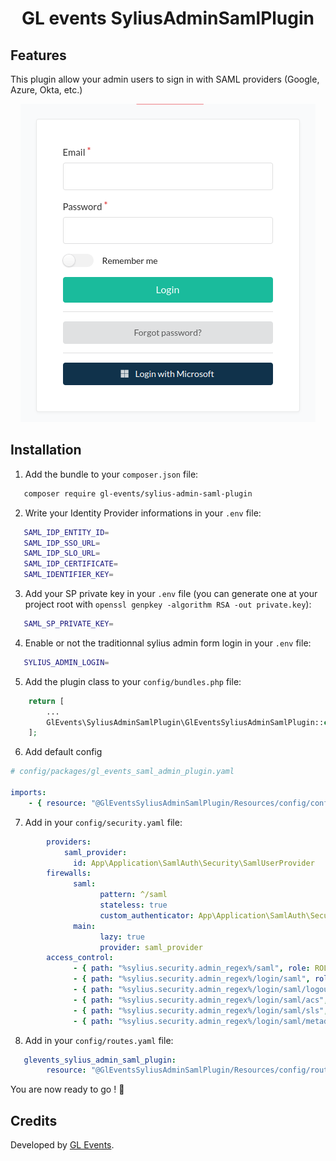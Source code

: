 <h1 align="center">GL events SyliusAdminSamlPlugin</h1>


## Features

This plugin allow your admin users to sign in with SAML providers (Google, Azure, Okta, etc.)

<p align="center">
    <img src="docs/login.png" alt="Form admin login" />
</p>

## Installation

1. Add the bundle to your `composer.json` file:
 ```bash
    composer require gl-events/sylius-admin-saml-plugin
  ```
2. Write your Identity Provider informations in your `.env` file:
 ```bash
    SAML_IDP_ENTITY_ID=
    SAML_IDP_SSO_URL=
    SAML_IDP_SLO_URL=
    SAML_IDP_CERTIFICATE=
    SAML_IDENTIFIER_KEY=
```
3. Add your SP private key in your `.env` file (you can generate one at your project root with `openssl genpkey -algorithm RSA -out private.key`):
 ```bash
    SAML_SP_PRIVATE_KEY=
```
4. Enable or not the traditionnal sylius admin form login in your `.env` file:
 ```bash
    SYLIUS_ADMIN_LOGIN=
```

5. Add the plugin class to your `config/bundles.php` file:
    
```php
    return [
        ...
        GlEvents\SyliusAdminSamlPlugin\GlEventsSyliusAdminSamlPlugin::class => ['all' => true],
    ];
```
6. Add default config

```yaml
# config/packages/gl_events_saml_admin_plugin.yaml

imports:
    - { resource: "@GlEventsSyliusAdminSamlPlugin/Resources/config/config.yaml" }


```

7. Add in your `config/security.yaml` file:

```yaml
        providers:
            saml_provider:
              id: App\Application\SamlAuth\Security\SamlUserProvider
        firewalls:
              saml:
                    pattern: ^/saml
                    stateless: true
                    custom_authenticator: App\Application\SamlAuth\Security\SamlAuthenticator
              main:
                    lazy: true
                    provider: saml_provider
        access_control:
              - { path: "%sylius.security.admin_regex%/saml", role: ROLE_SUPER_ADMIN }
              - { path: "%sylius.security.admin_regex%/login/saml", role: PUBLIC_ACCESS }
              - { path: "%sylius.security.admin_regex%/login/saml/logout", role: PUBLIC_ACCESS }
              - { path: "%sylius.security.admin_regex%/login/saml/acs", role: PUBLIC_ACCESS }
              - { path: "%sylius.security.admin_regex%/login/saml/sls", role: PUBLIC_ACCESS }
              - { path: "%sylius.security.admin_regex%/login/saml/metadata", role: PUBLIC_ACCESS }

```
8. Add in your `config/routes.yaml` file:

```yaml
   glevents_sylius_admin_saml_plugin:
        resource: "@GlEventsSyliusAdminSamlPlugin/Resources/config/routing.yml"
```
You are now ready to go  ! 🚀

## Credits

Developed by [GL Events](https://gl-events.com/).
